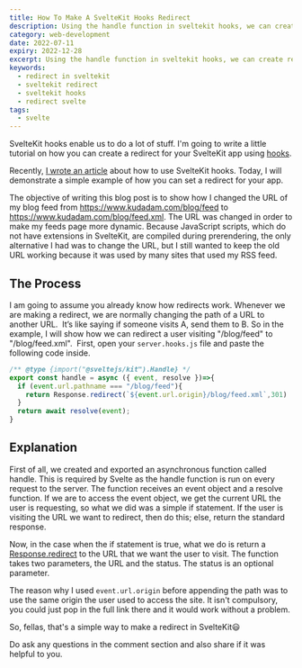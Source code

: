 ```yaml
---
title: How To Make A SvelteKit Hooks Redirect
description: Using the handle function in sveltekit hooks, we can create redirects for our application
category: web-development
date: 2022-07-11
expiry: 2022-12-28
excerpt: Using the handle function in sveltekit hooks, we can create redirects for our application
keywords:
  - redirect in sveltekit
  - sveltekit redirect
  - sveltekit hooks
  - redirect svelte
tags:
  - svelte
---
```


SvelteKit hooks enable us to do a lot of stuff. I'm going to write a little tutorial on how you can create a redirect for your SvelteKit app using [hooks](https://kit.svelte.dev/docs/hooks).

Recently, [I wrote an article](/blog/understanding-sveltekit-hooks) about how to use SvelteKit hooks. Today, I will demonstrate a simple example of how you can set a redirect for your app.

The objective of writing this blog post is to show how I changed the URL of my blog feed from https://www.kudadam.com/blog/feed to https://www.kudadam.com/blog/feed.xml. The URL was changed in order to make my feeds page more dynamic. Because JavaScript scripts, which do not have extensions in SvelteKit, are compiled during prerendering, the only alternative I had was to change the URL, but I still wanted to keep the old URL working because it was used by many sites that used my RSS feed.

## The Process

I am going to assume you already know how redirects work. Whenever we are making a redirect, we are normally changing the path of a URL to another URL. 
It’s like saying if someone visits A, send them to B. So in the example, I will show how we can redirect a user visiting "/blog/feed" to "/blog/feed.xml". 
First, open your `server.hooks.js` file and paste the following code inside.

```javascript
/** @type {import("@sveltejs/kit").Handle} */
export const handle = async ({ event, resolve })=>{
  if (event.url.pathname === "/blog/feed"){
​    return Response.redirect(`${event.url.origin}/blog/feed.xml`,301)
  }
  return await resolve(event);
}

```

## Explanation

First of all, we created and exported an asynchronous function called handle. This is required by Svelte as the handle function is run on every request to the server. The function receives an event object and a resolve function. If we are to access the event object, we get the current URL the user is requesting, so what we did was a simple if statement. If the user is visiting the URL we want to redirect, then do this; else, return the standard response.

Now, in the case when the if statement is true, what we do is return a [Response.redirect](https://developer.mozilla.org/en-US/docs/Web/API/Response/redirect) to the URL that we want the user to visit. The function takes two parameters, the URL and the status. The status is an optional parameter.

The reason why I used `event.url.origin` before appending the path was to use the same origin the user used to access the site. It isn't compulsory, you could just pop in the full link there and it would work without a problem.

So, fellas, that's a simple way to make a redirect in SvelteKit😃

Do ask any questions in the comment section and also share if it was helpful to you.

